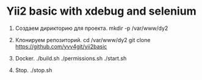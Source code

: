 # Yii2 basic with xdebug and selenium

1. Создаем дирикторию для проекта.
mkdir -p /var/www/dy2

2. Клонируем репозиторий.
cd /var/www/dy2
git clone https://github.com/yvv4git/yii2basic

3. Docker.
./build.sh
./permissions.sh
./start.sh


4. Stop.
./stop.sh